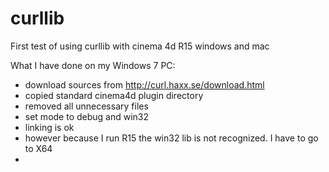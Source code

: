 curllib
=======

First test of using curllib with cinema 4d R15 windows and mac

What I have done on my Windows 7 PC:
- download sources from http://curl.haxx.se/download.html
- copied standard cinema4d plugin directory
- removed all unnecessary files
- set mode to debug and win32
- linking is ok
- however because I run R15 the win32 lib is not recognized. I have to go to X64
- 
